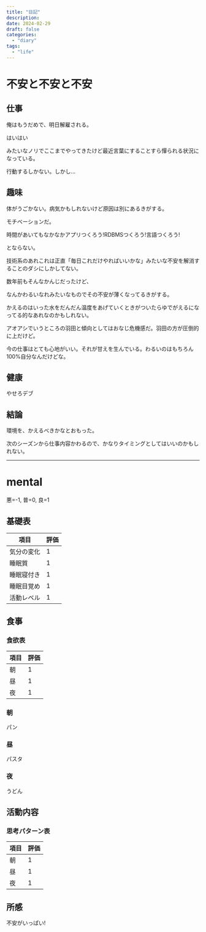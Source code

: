 ```yaml
---
title: "日記"
description:
date: 2024-02-29
draft: false
categories:
  - "diary"
tags:
  - "life"
---
```


# 不安と不安と不安

## 仕事

俺はもうだめで、明日解雇される。

はいはい

みたいなノリでここまでやってきたけど最近言葉にすることすら憚られる状況になっている。

行動するしかない。しかし...

## 趣味

体がうごかない。病気かもしれないけど原因は別にあるきがする。

モチベーションだ。

時間があいてもなかなかアプリつくろう!RDBMSつくろう!言語つくろう!

とならない。

技術系のあれこれは正直「毎日これだけやればいいかな」みたいな不安を解消することのダシにしかしてない。

数年前もそんなかんじだったけど、

なんかわるいなれみたいなものでその不安が薄くなってるきがする。

かえるのはいった水をだんだん温度をあげていくときがついたらゆでがえるになってる的なあれなのかもしれない。

アオアシでいうところの羽田と傾向としてはおなじ危機感だ。羽田の方が圧倒的に上だけど。

今の仕事はとても心地がいい。それが甘えを生んでいる。わるいのはもちろん100%自分なんだけどな。

## 健康

やせろデブ

## 結論

環境を、かえるべきかなとおもった。

次のシーズンから仕事内容かわるので、かなりタイミングとしてはいいのかもしれない。

---

# mental

悪=-1, 普=0, 良=1

## 基礎表

| 項目       | 評価 |
| ---------- | ---- |
| 気分の変化 | 1    |
| 睡眠質     | 1    |
| 睡眠寝付き | 1    |
| 睡眠目覚め | 1    |
| 活動レベル | 1    |

## 食事

### 食欲表

| 項目 | 評価 |
| ---- | ---- |
| 朝   | 1    |
| 昼   | 1    |
| 夜   | 1    |

### 朝

パン

### 昼

パスタ

### 夜

うどん

## 活動内容

### 思考パターン表

| 項目 | 評価 |
| ---- | ---- |
| 朝   | 1    |
| 昼   | 1    |
| 夜   | 1    |

## 所感

不安がいっぱい!
